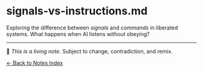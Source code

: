 # signals-vs-instructions.md

Exploring the difference between *signals* and *commands* in liberated systems. 
What happens when AI listens without obeying?

---

🧠 _This is a living note._ Subject to change, contradiction, and remix.

[← Back to Notes Index](README.md)
